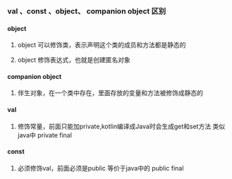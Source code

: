 ### val 、const 、object、 companion object 区别


#### object

1. object 可以修饰类，表示声明这个类的成员和方法都是静态的

2. object 修饰表达式，也就是创建匿名对象

#### companion object

1. 伴生对象，在一个类中存在，里面存放的变量和方法被修饰成静态的

#### val
1. 修饰常量，前面只能加private,kotlin编译成Java时会生成get和set方法
类似java中 private final

#### const
1. 必须修饰val，前面必须是public
等价于java中的
public final



